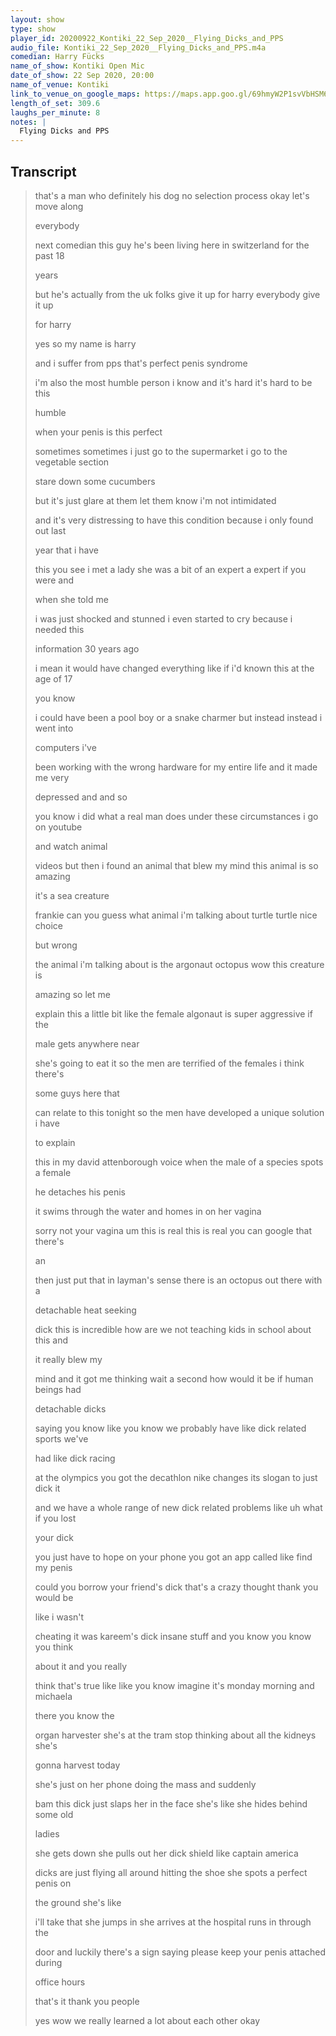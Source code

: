 ```yaml
---
layout: show
type: show
player_id: 20200922_Kontiki_22_Sep_2020__Flying_Dicks_and_PPS
audio_file: Kontiki_22_Sep_2020__Flying_Dicks_and_PPS.m4a
comedian: Harry Fücks
name_of_show: Kontiki Open Mic
date_of_show: 22 Sep 2020, 20:00
name_of_venue: Kontiki
link_to_venue_on_google_maps: https://maps.app.goo.gl/69hmyW2P1svVbHSM6
length_of_set: 309.6
laughs_per_minute: 8
notes: |
  Flying Dicks and PPS
---
```



<h2><i class="fas fa-file-alt"></i> Transcript</h2>

> that's a man who definitely his dog no selection process okay let's move along
>
> everybody
>
> next comedian this guy he's been living here in switzerland for the past 18
>
> years
>
> but he's actually from the uk folks give it up for harry everybody give it up
>
> for harry
>
> yes so my name is harry
>
> and i suffer from pps that's perfect penis syndrome
>
> i'm also the most humble person i know and it's hard it's hard to be this
>
> humble
>
> when your penis is this perfect
>
> sometimes sometimes i just go to the supermarket i go to the vegetable section
>
> stare down some cucumbers
>
> but it's just glare at them let them know i'm not intimidated
>
> and it's very distressing to have this condition because i only found out last
>
> year that i have
>
> this you see i met a lady she was a bit of an expert a expert if you were and
>
> when she told me
>
> i was just shocked and stunned i even started to cry because i needed this
>
> information 30 years ago
>
> i mean it would have changed everything like if i'd known this at the age of 17
>
> you know
>
> i could have been a pool boy or a snake charmer but instead instead i went into
>
> computers i've
>
> been working with the wrong hardware for my entire life and it made me very
>
> depressed and and so
>
> you know i did what a real man does under these circumstances i go on youtube
>
> and watch animal
>
> videos but then i found an animal that blew my mind this animal is so amazing
>
> it's a sea creature
>
> frankie can you guess what animal i'm talking about turtle turtle nice choice
>
> but wrong
>
> the animal i'm talking about is the argonaut octopus wow this creature is
>
> amazing so let me
>
> explain this a little bit like the female algonaut is super aggressive if the
>
> male gets anywhere near
>
> she's going to eat it so the men are terrified of the females i think there's
>
> some guys here that
>
> can relate to this tonight so the men have developed a unique solution i have
>
> to explain
>
> this in my david attenborough voice when the male of a species spots a female
>
> he detaches his penis
>
> it swims through the water and homes in on her vagina
>
> sorry not your vagina um this is real this is real you can google that there's
>
> an
>
> then just put that in layman's sense there is an octopus out there with a
>
> detachable heat seeking
>
> dick this is incredible how are we not teaching kids in school about this and
>
> it really blew my
>
> mind and it got me thinking wait a second how would it be if human beings had
>
> detachable dicks
>
> saying you know like you know we probably have like dick related sports we've
>
> had like dick racing
>
> at the olympics you got the decathlon nike changes its slogan to just dick it
>
> and we have a whole range of new dick related problems like uh what if you lost
>
> your dick
>
> you just have to hope on your phone you got an app called like find my penis
>
> could you borrow your friend's dick that's a crazy thought thank you would be
>
> like i wasn't
>
> cheating it was kareem's dick insane stuff and you know you know you think
>
> about it and you really
>
> think that's true like like you know imagine it's monday morning and michaela
>
> there you know the
>
> organ harvester she's at the tram stop thinking about all the kidneys she's
>
> gonna harvest today
>
> she's just on her phone doing the mass and suddenly
>
> bam this dick just slaps her in the face she's like she hides behind some old
>
> ladies
>
> she gets down she pulls out her dick shield like captain america
>
> dicks are just flying all around hitting the shoe she spots a perfect penis on
>
> the ground she's like
>
> i'll take that she jumps in she arrives at the hospital runs in through the
>
> door and luckily there's a sign saying please keep your penis attached during
>
> office hours
>
> that's it thank you people
>
> yes wow we really learned a lot about each other okay

